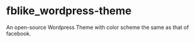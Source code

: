 # fblike_wordpress-theme
An open-source Wordpress Theme with color scheme the same as that of facebook.


